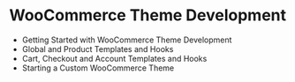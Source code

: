 # WooCommerce Theme Development
- Getting Started with WooCommerce Theme Development 
- Global and Product Templates and Hooks 
- Cart, Checkout and Account Templates and Hooks
- Starting a Custom WooCommerce Theme
